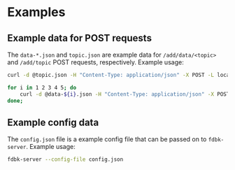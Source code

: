 # Examples

## Example data for POST requests

The `data-*.json` and `topic.json` are example data for `/add/data/<topic>` and `/add/topic` POST requests, respectively. Example usage:

```bash
curl -d @topic.json -H "Content-Type: application/json" -X POST -L localhost:8080/add/topic?token=2f45;

for i in 1 2 3 4 5; do
	curl -d @data-${i}.json -H "Content-Type: application/json" -X POST -L localhost:8080/add/data/APA?token=2f45;
done;
```

## Example config data

The `config.json` file is a example config file that can be passed on to `fdbk-server`. Example usage:

```bash
fdbk-server --config-file config.json
```

